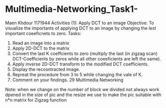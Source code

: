 # Multimedia-Networking_Task1-
Maen Khdour 1171944
Activities (1): Apply DCT to an image
Objective: To visualize the importants of applying DCT to an image by changing the lest important coeeficnets to zero. 
Tasks:
1) Read an image into a matrix 
2) Apply 2D-DCT to the matrix
3) Convert the last K coeffcients to zero (multiply the last (in zigzag scan) DCT-Coefficients by zeros while all other coeeficients are left the same).
4) Apply inverse 2D-DCT transform to the modified DCT coefficients. 
5) Display the recosntracted image.
6) Repreat the procedure from 3 to 5 while changing the vale of K.
7)  Comment on your findings. 29 Multimedia Networking

Note: when we change on the number of block we divided not always work dpened in the size of pic and the resize we use to make the pic suitable with n*n matrix for Zigzag function

